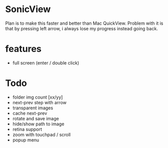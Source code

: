 # SonicView

Plan is to make this faster and better than Mac QuickView. Problem with it is that by pressing left arrow, i always lose my progress instead going back.

# features
* full screen (enter / double click)


# Todo
* folder img count [xx/yy]
* next-prev step with arrow
* transparent images
* cache next-prev
* rotate and save image
* hide/show path to image
* retina support
* zoom with touchpad / scroll
* popup menu

